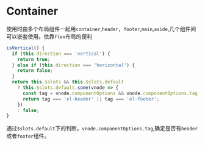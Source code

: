 # Container

使用时由多个布局组件一起用`container`,`header`，`footer`,`main`,`aside`,几个组件间可以嵌套使用。依靠`flex`布局的便利

```js
isVertical() {
  if (this.direction === 'vertical') {
    return true;
  } else if (this.direction === 'horizontal') {
    return false;
  }
  return this.$slots && this.$slots.default
    ? this.$slots.default.some(vnode => {
      const tag = vnode.componentOptions && vnode.componentOptions.tag;
      return tag === 'el-header' || tag === 'el-footer';
    })
    : false;
}
```

通过`$slots.default`下的判断，`vnode.componentOptions.tag`,确定是否有`header`或者`footer`组件。
